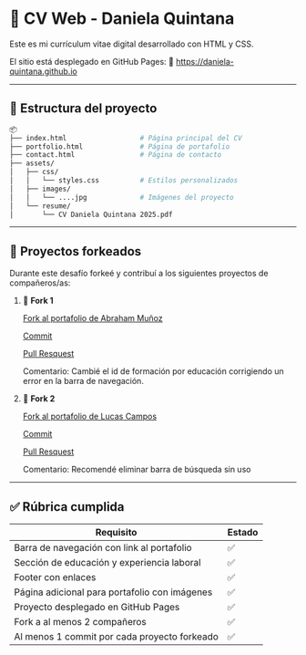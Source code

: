 # 📄 CV Web - Daniela Quintana

Este es mi currículum vitae digital desarrollado con HTML y CSS. 

El sitio está desplegado en GitHub Pages:
🔗 https://daniela-quintana.github.io

---

## 📁 Estructura del proyecto

```bash
📦 
├── index.html                  # Página principal del CV
├── portfolio.html              # Página de portafolio
├── contact.html                # Página de contacto
├── assets/
│   ├── css/
│   │   └── styles.css          # Estilos personalizados
│   ├── images/
│   │   └── ....jpg             # Imágenes del proyecto
│   └── resume/
│       └── CV Daniela Quintana 2025.pdf
```

---

## 🔁 Proyectos forkeados

Durante este desafío forkeé y contribuí a los siguientes proyectos de compañeros/as:

1. 🔗 **Fork 1**

      [Fork al portafolio de Abraham Muñoz](https://github.com/daniela-quintana/lain21.github.io)

      [Commit](https://github.com/daniela-quintana/lain21.github.io/commits/main/)

      [Pull Resquest](https://github.com/lain21/lain21.github.io/pull/1)

      Comentario: Cambié el id de formación por educación corrigiendo un error en la barra de navegación.

3. 🔗 **Fork 2**

      [Fork al portafolio de Lucas Campos](https://github.com/daniela-quintana/Desafio-Latam)

      [Commit](https://github.com/daniela-quintana/Desafio-Latam/commits/master/)

      [Pull Resquest](https://github.com/LucasCampMont/Desafio-Latam/pull/1)

      Comentario: Recomendé eliminar barra de búsqueda sin uso

---

## ✅ Rúbrica cumplida

| Requisito                                                                 | Estado |
|---------------------------------------------------------------------------|--------|
| Barra de navegación con link al portafolio                               | ✅     |
| Sección de educación y experiencia laboral                               | ✅     |
| Footer con enlaces                                                       | ✅     |
| Página adicional para portafolio con imágenes                            | ✅     |
| Proyecto desplegado en GitHub Pages                                      | ✅     |
| Fork a al menos 2 compañeros                                              | ✅     |
| Al menos 1 commit por cada proyecto forkeado                             | ✅     |
